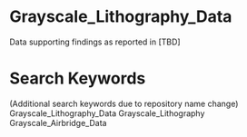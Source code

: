 # Grayscale_Lithography_Data
Data supporting findings as reported in [TBD]

# Search Keywords
(Additional search keywords due to repository name change)
Grayscale_Lithography_Data
Grayscale_Lithography
Grayscale_Airbridge_Data
